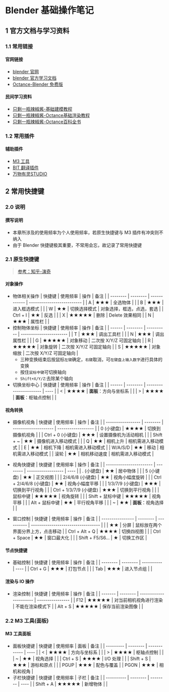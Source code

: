 <link rel=stylesheet href=style.css>

# Blender 基础操作笔记
## 1 官方文档与学习资料
### 1.1 常用链接
#### 官网链接
- [blender 官网](https://www.blender.org/)
- [blender 官方学习文档](https://docs.blender.org/manual/en/latest/)
- [Octance-Blender 免费版](https://home.otoy.com/render/octane-render/demo/#prime)
#### 民间学习资料
- [只剩一瓶辣椒酱-基础建模教程](https://www.bilibili.com/video/BV1zh411Y7LX)
- [只剩一瓶辣椒酱-Octance基础渲染教程](https://www.bilibili.com/video/BV1sV411o7wx)
- [只剩一瓶辣椒酱-Octance百科全书](https://shimo.im/docs/RTRDrkH6DCRXWtd9/read)

### 1.2 常用插件
#### 辅助插件
- [M3 工具](https://www.bilibili.com/video/BV1tb411m7sS)
- [BIT 翻译插件](https://www.150010.xyz/blt)
- [万物有灵STUDIO](https://shimo.im/docs/qjXWwYkGKccgXVgd/read)


## 2 常用快捷键
### 2.0 说明
#### 撰写说明
- 本章所涉及的使用频率为个人使用频率，若原生快捷键与 M3 插件有冲突则不纳入
- 由于 Blender 快捷键极其重要，不常用会忘，故记录了常用快捷键
### 2.1 原生快捷键
> [参考：知乎-演奇](https://zhuanlan.zhihu.com/p/126650481)  
#### 对象操作
- 物体相关操作
  | 快捷键   | 使用频率 | 操作         | 备注                       |
  | -------- | -------- | ------------ | -------------------------- |
  | A        | ★★★      | 全选物体     |                            |
  | B        | ★★★      | 进入框选模式 |                            |
  | W        | ★★       | 切换选择模式 | 对象选择，框选，点选，套选 |
  | Ctrl + I | ★★       | 反选         |                            |
  | X        | ★★★★★    | 删除         | Delete 效果相同            |
  | N        | ★★★      | 属性栏       |                            |
- 控制物体坐标
  | 快捷键 | 使用频率 | 操作       | 备注                    |
  | ------ | -------- | ---------- | ----------------------- |
  | T      | ★★★      | 调出工具栏 |                         |
  | N      | ★★★      | 调出属性栏 |                         |
  | G      | ★★★★★    | 对象移动   | 二次按 X/Y/Z 可固定轴向 |
  | R      | ★★★★★    | 对象旋转   | 二次按 X/Y/Z 可固定轴向 |
  | S      | ★★★★★    | 对象缩放   | 二次按 X/Y/Z 可固定轴向 |
  - 三种变换结束后按鼠标`左键`确定，`右键`取消，可`在键盘上输入数字`进行具体的变换
  - 按住`鼠标中键`可切换轴向
  - `Shift+X/Y/Z`:去除某个轴向
- 切换坐标中心
  | 快捷键 | 使用频率 | 操作                   | 备注 |
  | ------ | -------- | ---------------------- | ---- |
  | <      | ★★★★     | **面板**：方向与坐标系 |      |
  | >      | ★★★★     | **面板**：枢轴点控制   |      |

#### 视角转换
- 摄像机视角
  | 快捷键            | 使用频率 | 操作                 | 备注               |
  | ----------------- | -------- | -------------------- | ------------------ |
  | 0 (小键盘)        | ★★★★     | 切换到摄像机视角     |                    |
  | Ctrl + 0 (小键盘) | ★★★      | 设置摄像机为活动相机 |                    |
  | Shift + ~         | ★★       | 摄像机进入移动模式   |                    |
  | Q                 | ★★       | 相机上升             | 相机需进入移动模式 |
  | E                 | ★★       | 相机下降             | 相机需进入移动模式 |
  | W/A/S/D           | ★★       | 移动                 | 相机需进入移动模式 |
  | 滚轮              | ★★       | 相机移动速度         | 相机需进入移动模式 |

- 视角快捷键
  | 快捷键                  | 使用频率 | 操作               | 备注 |
  | ----------------------- | -------- | ------------------ | ---- |
  | . (小键盘)              | ★★       | 居中物体           |      |
  | 5 (小键盘)              | ★★       | 正交视图           |      |
  | 2/4/6/8 (小键盘)        | ★★       | 视角小幅度旋转     |      |
  | Ctrl + 2/4/6/8 (小键盘) | ★★       | 视角小幅度平移     |      |
  | 1/3/7/9 (小键盘)        | ★★★      | 切换到平行视角     |      |
  | Ctrl + 1/3/7/9 (小键盘) | ★★★      | 切换到平行视角     |      |
  | 鼠标中键                | ★★★★★    | 视角旋转           |      |
  | Shift + 鼠标中键        | ★★★★★    | 视角平移           |      |
  | Alt + 鼠标中键          | ★★       | 平行视角平移       |      |
  | ~                       | ★★       | **面板**：视角选择 |      |

- 窗口控制
  | 快捷键           | 使用频率 | 操作       | 备注                               |
  | ---------------- | -------- | ---------- | ---------------------------------- |
  |                  | ★★       | 分屏       | 鼠标放在两个界面分界上方，点击移动 |
  | Ctrl + Alt + Q   | ★★★★     | 切换四视图 |                                    |
  | Ctrl + Space     | ★★       | 窗口最大化 |                                    |
  | Shift + F5/S6... | ★        | 切换工作区 |

#### 节点快捷键
- 基础控制
  | 快捷键   | 使用频率 | 操作       | 备注 |
  | -------- | -------- | ---------- | ---- |
  | Ctrl + G | ★★★      | 打包节点   |      |
  | Tab      | ★★★      | 进入节点组 |      |

#### 渲染与 IO 操作
- 渲染控制
  | 快捷键  | 使用频率 | 操作                   | 备注             |
  | ------- | -------- | ---------------------- | ---------------- |
  | F12     | ★★★★★    | 对当前相机视角进行渲染 | 不能在渲染模式下 |
  | Alt + S | ★★★★★    | 保存当前渲染图像       |                  |

### 2.2 M3 工具(面板)
#### M3 工具面板
- 面板快捷键
  | 快捷键    | 使用频率 | 面板         | 备注 |
  | --------- | -------- | ------------ | ---- |
  | <         | ★★★★     | 方向与坐标系 |      |
  | >         | ★★★★     | 枢轴点控制   |      |
  | ~         | ★★       | 视角选择     |      |
  | Ctrl + S  | ★★★★     | I/O 处理     |      |
  | Shift + S | ★★★      | 游标和原点   |      |
  | PGUP      | ★★★      | 配色与覆盖   |
  | PGON      | ★★★      | 相机和视角   |
- 子栏快捷键
  | 快捷键     | 使用频率 | 子栏     | 备注 |
  | ---------- | -------- | -------- | ---- |
  | Shift  + A | ★★★★★    | 新增物体 |      |
  